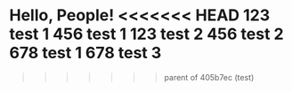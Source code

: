 Hello, People!
<<<<<<< HEAD
123 test 1
456 test 1
123 test 2
456 test 2
678 test 1
678 test 3
=======
>>>>>>> parent of 405b7ec (test)
